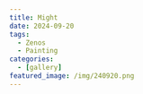 ```yaml
---
title: Might
date: 2024-09-20
tags:
  - Zenos
  - Painting
categories:
  - [gallery]
featured_image: /img/240920.png
---
```

